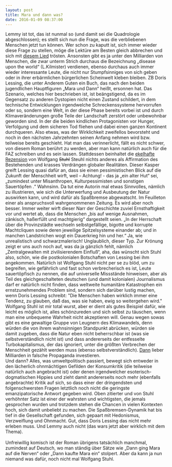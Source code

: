 ```yaml
---
layout: post
title: Mara und dann was?
date: 2016-01-09 08:37:00
---
```


Lemmy ist tot, das ist nunmal so (und damit sei die Quadrologie abgeschlossen); es stellt sich nun die Frage, was die verbliebenen Menschen jetzt tun können. Wer schon zu kaputt ist, sich immer wieder diese Frage zu stellen, möge die Lektüre am Besten gleich abbrechen und sich mit [diesem Lied](https://www.youtube.com/watch?v=3Fn36l_z3WY) trösten. Ansonsten gibt es ja unter den Milliarden von Menschen, die zwar unterm Strich durchaus die Bezeichnung „disease upon the world“ (L.Kilmister) verdienen, ebenso durchaus auch immer wieder interessante Leute, die nicht nur Stumpfsinniges von sich geben oder in ihrer erbärmlichen bürgerlichen Scheinwelt kleben bleiben. ZB Doris Lessing, die unter Anderem Guten ein Buch, das nach den beiden jugendlichen Hauptfiguren „Mara und Dann“ heißt, ersonnen hat. Das Szenario, welches hier beschrieben ist, ist beängstigend, da es im Gegensatz zu anderen Dystopien nicht einen Zustand schildert, in dem technische Entwicklungen irgendwelche Schreckenssysteme hervorrufen oder so, sondern eine Welt, in der diese Phase bereits vorbei ist und durch Klimaveränderungen große Teile der Landschaft zerstört oder unbewohnbar geworden sind. In der die beiden kindlichen Protagonisten vor Hunger, Verfolgung und dem sicheren Tod fliehen und dabei einen ganzen Kontinent durchqueren. Also etwas, was der Wirklichkeit zweifellos bevorsteht und noch in den nächsten Jahrzehnten seinen Anfang nehmen wird bzw. teilweise bereits geschieht. Hat man das verinnerlicht, fällt es nicht schwer, von diesem Roman berührt zu werden, aber man kann natürlich auch für die FAZ schreiben und es sein lassen. Stattdessen beinhaltet die [ekelhafte Rezension](http://www.faz.net/aktuell/feuilleton/buecher/rezensionen/belletristik/mara-und-dann-im-labyrinth-der-eiszeit-142136.html) von Wolfgang <del>Stuhl</del> Steuhl nichts anderes als Affirmation des Bestehenden und krasses Verdrängen globaler Realitäten. Dieser Kasper greift Lessing quasi dafür an, dass sie einen pessimistischen Blick auf die Zukunft der Menschheit wirft, weil – Achtung! - das ja „ein alter Hut“ sei, „zumindest unter Misanthropen, Kulturpessimisten und sonstigen Sauertöpfen .“ Wahnsinn. Da tut eine Autorin mal etwas Sinnvolles, nämlich zu illustrieren, wie sich die Unterwerfung und Ausbeutung der Natur auswirken kann, und wird dafür als Spaßbremse abgewatscht. Im Feuilleton einer als anspruchsvoll wahrgenommenen Zeitung. Es wird aber noch besser. Immer weiter wirft dieser Narr der Geschichte zuviel Ernsthaftigkeit vor und wertet ab, dass die Menschen „bis auf wenige Ausnahmen, zänkisch, haßerfüllt und machtgierig“ dargestellt seien. „In der Herrschaft über die Provinzstädte wechseln selbstgefällige, bigotte und korrupte Machtcliquen sowie deren jeweilige Spitzelsysteme einander ab; und in manchen Landstrichen wogt ein Dauerkrieg hin und her.“ Ja, wie unrealistisch und schwarzmalerisch! Unglaublich, dieser Typ. Zur Krönung zeigt er uns auch noch auf, was da ja gänzlich fehlt, nämlich „Zentralgewalten mit zivilisierendem Einfluß“, aha, das wünscht sich Stuhl also, schön, wie die postkolonialen Botschaften von Lessing bei ihm angekommen. Natürlich ist Wolfgang Stuhl nicht per se zu blöd, um zu begreifen, wie gefährlich und fast schon verbrecherisch es ist, Leute sauertöpfisch zu nennen, die auf universelle Missstände hinweisen, aber als Teil des gleichgeschalteten deutschen (und damit kolonialen) Journalismus darf er natürlich nicht finden, dass weltweite humanitäre Katastrophen ein ernstzunehmendes Problem sind, sondern sich darüber lustig machen, wenn Doris Lessing schreibt: "Die Menschen haben wirklich immer eine Tendenz, zu glauben, daß das, was sie haben, ewig so weitergehen wird."<br>
Wolfgang Stuhl ist mir total wurst, aber er dient als gutes Beispiel dafür, wie leicht es möglich ist, alles schönzureden und sich selbst zu täuschen, wenn man eine unbequeme Wahrheit nicht akzeptieren will. Genau wegen sowas gibt es eine gewaltige Gruppe von Leugnern des Klimawandels, denn würden die von ihrem wahnsinnigen Standpunkt abrücken, würden sie damit zugeben, dass die Natur eben nicht beherrschbar ist (was sie selbstverständlich nicht ist) und dass andererseits der entfesselte Turbokapitalismus, der das ignoriert, unter die größten Verbrechen der Menschheit gezählt werden muss (ebenso selbstverständlich). [Dann](https://de.wikipedia.org/wiki/The_Heartland_Institute) lieber Milliarden in falsche Propaganda investieren.<br>
Und dann? Alles, was umweltpolitisch passiert, bewegt sich entweder in den lächerlich ohnmächtigen Gefilden der Konsumkritik (die teilweise natürlich auch angebracht ist) oder denen irgendwelcher esoterisch-dogmatischen Hippies und zieht damit andererseits noch mehr (ebenfalls angebrachte) Kritik auf sich, so dass einer der dringendsten und folgenschwersten Fragen letztlich noch nicht die geringste emanzipatorische Antwort gegeben wird. Oben zitierter und von Stuhl verhöhnter Satz ist einer der wahrsten und wichtigsten, die jemals gesprochen wurden und trotzdem stehen die Chancen in vielen Kontexten hoch, sich damit unbeliebt zu machen. Die Spaßbremsen-Dynamik hat bis tief in die Gesellschaft gefunden, sich gepaart mit Hedonismus, Verzweiflung und Ohnmacht. Gut, dass Doris Lessing das nicht mehr erleben muss. Und Lemmy auch nicht (das wars jetzt aber wirklich mit dem Thema).<br>
<br>
Unfreiwillig komisch ist der Roman übrigens tatsächlich manchmal, zumindest auf Deutsch, wo man ständig über Sätze wie „Dann ging Mara auf die Nerven“ oder „Dann kaufte Mara ein“ stolpert. Aber da kann ja nun niemand was dafür, noch nicht mal Wolfgang Stuhl.
